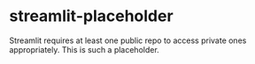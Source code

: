 # streamlit-placeholder
Streamlit requires at least one public repo to access private ones appropriately. This is such a placeholder.
